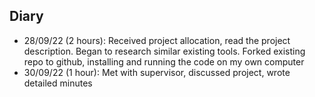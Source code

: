 ## Diary

* 28/09/22 (2 hours): Received project allocation, read the project description. Began to research similar existing tools. Forked existing repo to github, installing and running the code on my own computer
* 30/09/22 (1 hour): Met with supervisor, discussed project, wrote detailed minutes
